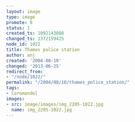 ```yaml
---
layout: image
type: image
promote: 0
status: 1
created_ts: 1092143088
changed_ts: 1372159425
node_id: 1022
title: Thames police station
author: anj
created: '2004-08-10'
changed: '2013-06-25'
redirect_from:
- "/node/1022/"
permalink: "/2004/08/10/thames_police_station/"
tags:
- Coromandel
images:
- src: image/images/img_2205-1022.jpg
  name: img_2205-1022.jpg
---
```


